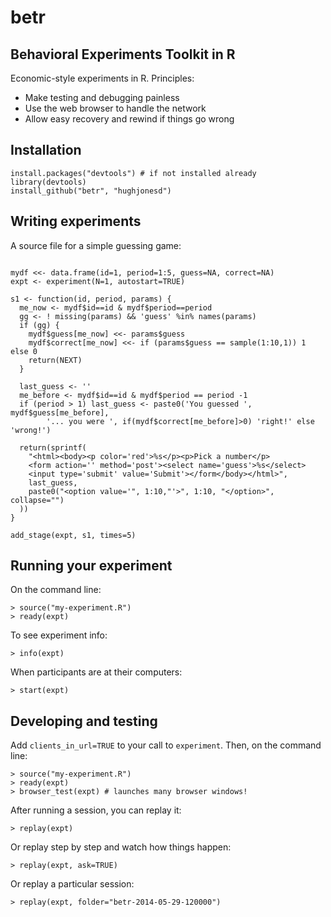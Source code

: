 betr
====

Behavioral Experiments Toolkit in R
-----------------------------------

Economic-style experiments in R. Principles:

* Make testing and debugging painless
* Use the web browser to handle the network
* Allow easy recovery and rewind if things go wrong

Installation
------------

```{r}
install.packages("devtools") # if not installed already
library(devtools)
install_github("betr", "hughjonesd")
```

Writing experiments
-------------------

A source file for a simple guessing game:

```{r}

mydf <<- data.frame(id=1, period=1:5, guess=NA, correct=NA)
expt <- experiment(N=1, autostart=TRUE)

s1 <- function(id, period, params) {
  me_now <- mydf$id==id & mydf$period==period
  gg <- ! missing(params) && 'guess' %in% names(params) 
  if (gg) {
    mydf$guess[me_now] <<- params$guess
    mydf$correct[me_now] <<- if (params$guess == sample(1:10,1)) 1 else 0
    return(NEXT)
  }
  
  last_guess <- ''
  me_before <- mydf$id==id & mydf$period == period -1
  if (period > 1) last_guess <- paste0('You guessed ', mydf$guess[me_before], 
        '... you were ', if(mydf$correct[me_before]>0) 'right!' else 'wrong!')
  
  return(sprintf(
    "<html><body><p color='red'>%s</p><p>Pick a number</p>
    <form action='' method='post'><select name='guess'>%s</select>
    <input type='submit' value='Submit'></form</body></html>",
    last_guess,
    paste0("<option value='", 1:10,"'>", 1:10, "</option>", collapse="")
  ))
}

add_stage(expt, s1, times=5)

```


Running your experiment
-----------------------

On the command line:

```{r}
> source("my-experiment.R")
> ready(expt)
```

To see experiment info:

```{r}
> info(expt)
```

When participants are at their computers:

```{r}
> start(expt)
```

Developing and testing
----------------------

Add `clients_in_url=TRUE` to your call to `experiment`. Then, on the command line:

```{r}
> source("my-experiment.R")
> ready(expt)
> browser_test(expt) # launches many browser windows!
```

After running a session, you can replay it:

```{r}
> replay(expt) 
```

Or replay step by step and watch how things happen:

```{r}
> replay(expt, ask=TRUE) 
```


Or replay a particular session:

```{r}
> replay(expt, folder="betr-2014-05-29-120000") 
```


	
